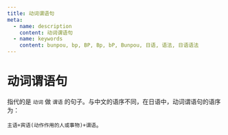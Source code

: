 ```yaml
---
title: 动词谓语句
meta:
  - name: description
    content: 动词谓语句
  - name: keywords
    content: bunpou, bp, BP, Bp, bP, Bunpou, 日语, 语法, 日语语法
---
```

            
# 动词谓语句

指代的是 `动词` 做 `谓语` 的句子。与中文的语序不同，在日语中，动词谓语句的语序为：

`主语+宾语(动作作用的人或事物)+谓语`。

<grammer-content sentence="例如： **[王/おう]さんは(主语) + リンゴを(宾语) + [食/た]べる(谓语)。** 吃苹果。" />
